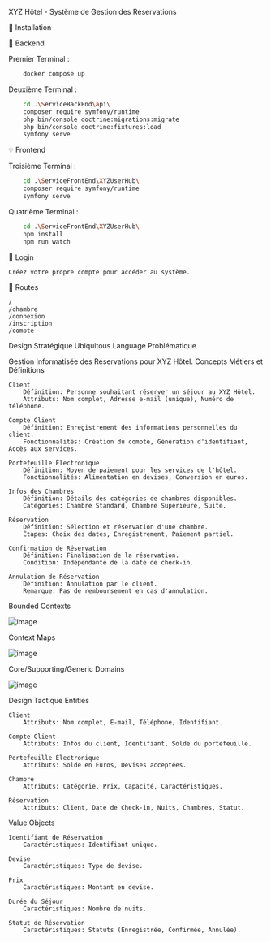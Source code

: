 XYZ Hôtel - Système de Gestion des Réservations

💽 Installation

🔌 Backend

Premier Terminal :

```bash
    docker compose up
```

Deuxième Terminal :

```bash
    cd .\ServiceBackEnd\api\
    composer require symfony/runtime
    php bin/console doctrine:migrations:migrate
    php bin/console doctrine:fixtures:load
    symfony serve
```

💡 Frontend

Troisième Terminal :

```bash
    cd .\ServiceFrontEnd\XYZUserHub\
    composer require symfony/runtime
    symfony serve
```

Quatrième Terminal :

```bash
    cd .\ServiceFrontEnd\XYZUserHub\
    npm install
    npm run watch
```
    
🍳 Login

    Créez votre propre compte pour accéder au système.

🧭 Routes

    /
    /chambre
    /connexion
    /inscription
    /compte

Design Stratégique
Ubiquitous Language
Problématique

Gestion Informatisée des Réservations pour XYZ Hôtel.
Concepts Métiers et Définitions

    Client
        Définition: Personne souhaitant réserver un séjour au XYZ Hôtel.
        Attributs: Nom complet, Adresse e-mail (unique), Numéro de téléphone.

    Compte Client
        Définition: Enregistrement des informations personnelles du client.
        Fonctionnalités: Création du compte, Génération d'identifiant, Accès aux services.

    Portefeuille Électronique
        Définition: Moyen de paiement pour les services de l'hôtel.
        Fonctionnalités: Alimentation en devises, Conversion en euros.

    Infos des Chambres
        Définition: Détails des catégories de chambres disponibles.
        Catégories: Chambre Standard, Chambre Supérieure, Suite.

    Réservation
        Définition: Sélection et réservation d'une chambre.
        Étapes: Choix des dates, Enregistrement, Paiement partiel.

    Confirmation de Réservation
        Définition: Finalisation de la réservation.
        Condition: Indépendante de la date de check-in.

    Annulation de Réservation
        Définition: Annulation par le client.
        Remarque: Pas de remboursement en cas d'annulation.

Bounded Contexts


![image](https://github.com/Maxime-Godefroy/XYZHotel/assets/129076718/7a1459f4-8f99-417a-91b6-d6b6f683cbb3)

Context Maps

![image](https://github.com/Maxime-Godefroy/XYZHotel/assets/129076718/37536ec1-89f4-4ce6-9374-1b8bb58ca9ed)

Core/Supporting/Generic Domains

![image](https://github.com/Maxime-Godefroy/XYZHotel/assets/129076718/453c0188-d88c-4da5-95fa-e0bd3090a495)

Design Tactique
Entities

    Client
        Attributs: Nom complet, E-mail, Téléphone, Identifiant.

    Compte Client
        Attributs: Infos du client, Identifiant, Solde du portefeuille.

    Portefeuille Électronique
        Attributs: Solde en Euros, Devises acceptées.

    Chambre
        Attributs: Catégorie, Prix, Capacité, Caractéristiques.

    Réservation
        Attributs: Client, Date de Check-in, Nuits, Chambres, Statut.

Value Objects

    Identifiant de Réservation
        Caractéristiques: Identifiant unique.

    Devise
        Caractéristiques: Type de devise.

    Prix
        Caractéristiques: Montant en devise.

    Durée du Séjour
        Caractéristiques: Nombre de nuits.

    Statut de Réservation
        Caractéristiques: Statuts (Enregistrée, Confirmée, Annulée).
